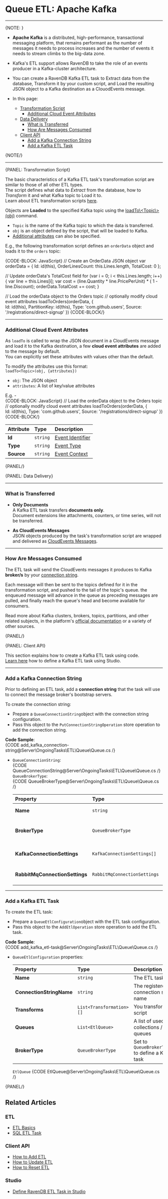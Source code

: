 ﻿# Queue ETL: Apache Kafka
---

{NOTE: }

* **Apache Kafka** is a distributed, high-performance, transactional 
  messaging platform, that remains performant as the number of messages 
  it needs to process increases and the number of events it needs to stream 
  climbs to the big-data zone.  
  
* Kafka's ETL support allows RavenDB to take the role of an events 
  producer in a Kafka-cluster architecture.  

* You can create a RavenDB Kafka ETL task to Extract data from the 
  database, Transform it by your custom script, and Load the resulting 
  JSON object to a Kafka destination as a ClouodEvents message.  

* In this page:  
  * [Transformation Script](../../../../server/ongoing-tasks/etl/queue-etl/kafka#transformation-script)  
     * [Additional Cloud Event Attributes](../../../../server/ongoing-tasks/etl/queue-etl/kafka#additional-cloud-event-attributes)  
  * [Data Delivery](../../../../server/ongoing-tasks/etl/queue-etl/kafka#data-delivery)  
     * [What is Transferred](../../../../server/ongoing-tasks/etl/queue-etl/kafka#what-is-transferred)  
     * [How Are Messages Consumed](../../../../server/ongoing-tasks/etl/queue-etl/kafka#how-are-messages-consumed)  
  * [Client API](../../../../server/ongoing-tasks/etl/queue-etl/kafka#client-api)  
     * [Add a Kafka Connection String](../../../../server/ongoing-tasks/etl/queue-etl/kafka#add-a-kafka-connection-string)  
     * [Add a Kafka ETL Task](../../../../server/ongoing-tasks/etl/queue-etl/kafka#add-a-kafka-etl-task)  

{NOTE/}

---

{PANEL: Transformation Script}

The basic characteristics of a Kafka ETL task's transformation script 
are similar to those of all other ETL types.  
The script defines what data to _Extract_ from the database, 
how to _Transform_ it and what Kafka topic to Load it to.  
Learn about ETL transformation scripts [here](../../../../server/ongoing-tasks/etl/basics).  

Objects are **Loaded** to the specified Kafka topic using the 
[loadTo\\<Topic\\>(obj)](../../../../server/ongoing-tasks/etl/basics#transform) command.  

* `Topic` is the name of the Kafka topic to which the data is transferred.  
* `obj` is an object defined by the script, that will be loaded to Kafka.  
* [Additional attributes](../../../../server/ongoing-tasks/etl/queue-etl/kafka#additional-cloud-event-attributes) 
  can also be specified.  

E.g., the following transformation script defines an `orderData` object and 
loads it to the `orders` topic:  

{CODE-BLOCK: JavaScript}
// Create an OrderData JSON object
var orderData = {
        Id: id(this),
        OrderLinesCount: this.Lines.length,
        TotalCost: 0
    };

// Update orderData's TotalCost field
for (var i = 0; i < this.Lines.length; i++) {
        var line = this.Lines[i];
        var cost = (line.Quantity * line.PricePerUnit) * ( 1 - line.Discount);
        orderData.TotalCost += cost;
    }

// Load the orderData object to the Orders topic 
// optionally modify cloud event attributes 
loadToOrders(orderData, {  
        Id: id(this),
        PartitionKey: id(this),
        Type: 'com.github.users',
        Source: '/registrations/direct-signup'
    })
     {CODE-BLOCK/}

---

### Additional Cloud Event Attributes

As `loadTo` is called to wrap the JSON document in a CloudEvents message and load it to 
the Kafka destination, a few **cloud event attributes** are added to the message by default.  
You can explicitly set these attributes with values other than the default.  

To modify the attributes use this format:  
`loadTo<Topic>(obj, {attributes})`  

* `obj`: The JSON object
* `attributes`: A list of key/value attributes

E.g. -  
{CODE-BLOCK: JavaScript}
// Load the orderData object to the Orders topic 
// optionally modify cloud event attributes 
loadToOrders(orderData, {  
        Id: id(this),
        Type: 'com.github.users',
        Source: '/registrations/direct-signup'
    })
     {CODE-BLOCK/}


| Attribute | Type | Description |
|:-------------|:-------------|:-------------|
| **Id** | `string` | [Event Identifier](https://github.com/cloudevents/spec/blob/main/cloudevents/spec.md#id) |
| **Type** | `string` | [Event Type](https://github.com/cloudevents/spec/blob/main/cloudevents/spec.md#type) |
| **Source** | `string` | [Event Context](https://github.com/cloudevents/spec/blob/main/cloudevents/spec.md#source-1) |

{PANEL/}

{PANEL: Data Delivery}

---

### What is Transferred

* **Only Documents**  
  A Kafka ETL task transfers **documents only**.  
  Document extensions like attachments, counters, or time series, will not be transferred.  

* **As CloudEvents Messages**  
  JSON objects produced by the task's transformation script are wrapped 
  and delivered as [CloudEvents Messages](../../../../server/ongoing-tasks/etl/queue-etl/overview#cloudevents).  

---

### How Are Messages Consumed  

The ETL task will send the CloudEvents messages it produces to Kafka **broker/s** 
by your [connection string](../../../../server/ongoing-tasks/etl/queue-etl/kafka#add-a-kafka-connection-string).  

Each message will then be sent to the topics defined for it in the transformation script, 
and pushed to the tail of the topic's queue. the enqueued message will advance in the queue 
as preceding messages are pulled, and finally reach the queue's head and become available 
for consumers.  

Read more about Kafka clusters, brokers, topics, partitions, and other related subjects, 
in the platform's [official documentation](https://kafka.apache.org/documentation/#gettingStarted) 
or a variety of other sources.  

{PANEL/}

{PANEL: Client API}

This section explains how to create a Kafka ETL task using code.  
[Learn here](../../../../studio/database/tasks/ongoing-tasks/kafka-etl-task) 
how to define a Kafka ETL task using Studio.  

---

### Add a Kafka Connection String

Prior to defining an ETL task, add a **connection string** that the task 
will use to connect the message broker's bootstrap servers.  

To create the connection string:  

* Prepare a `QueueConnectionString`object with the connection string configuration.  
* Pass this object to the `PutConnectionStringOperation` store operation to add the connection string.  

**Code Sample**:  
{CODE add_kafka_connection-string@Server\OngoingTasks\ETL\Queue\Queue.cs /}

* `QueueConnectionString`:  
  {CODE QueueConnectionString@Server\OngoingTasks\ETL\Queue\Queue.cs /}
  `QueueBrokerType`:  
  {CODE QueueBrokerType@Server\OngoingTasks\ETL\Queue\Queue.cs /}

    | Property | Type | Description |
    |:-------------|:-------------|:-------------|
    | **Name** | `string` | Connection string name |
    | **BrokerType** | `QueueBrokerType` | Set to `QueueBrokerType.Kafka` for a Kafka connection string |
    | **KafkaConnectionSettings** | `KafkaConnectionSettings[]` | A list of comma-separated host:port URLs to Kafka brokers |
    | **RabbitMqConnectionSettings** | `RabbitMqConnectionSettings` | Leave undefined when defining a Kafka connection string |

---

### Add a Kafka ETL Task

To create the ETL task:  

* Prepare a `QueueEtlConfiguration`object with the ETL task configuration.  
* Pass this object to the `AddEtlOperation` store operation to add the ETL task.  

**Code Sample**:  
{CODE add_kafka_etl-task@Server\OngoingTasks\ETL\Queue\Queue.cs /}

* `QueueEtlConfiguration` properties:  

    | Property | Type | Description |
    |:-------------|:-------------|:-------------|
    | **Name** | `string` | The ETL task name |
    | **ConnectionStringName** | `string` | The registered connection string name |
    | **Transforms** | `List<Transformation>[]` | You transformation script |
    | **Queues** | `List<EtlQueue>` | A list of used RavenDB collections / Kafka queues |
    | **BrokerType** | `QueueBrokerType` | Set to `QueueBrokerType.Kafka` to define a Kafka ETL task |

    `EtlQueue`
    {CODE EtlQueue@Server\OngoingTasks\ETL\Queue\Queue.cs /}

{PANEL/}

## Related Articles

### ETL

- [ETL Basics](../../../server/ongoing-tasks/etl/basics)
- [SQL ETL Task](../../../server/ongoing-tasks/etl/sql)

### Client API

- [How to Add ETL](../../../client-api/operations/maintenance/etl/add-etl)
- [How to Update ETL](../../../client-api/operations/maintenance/etl/update-etl)
- [How to Reset ETL](../../../client-api/operations/maintenance/etl/reset-etl)

### Studio

- [Define RavenDB ETL Task in Studio](../../../studio/database/tasks/ongoing-tasks/ravendb-etl-task)
